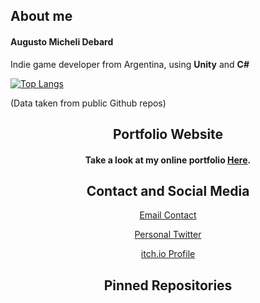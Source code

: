 ## About me

#### Augusto Micheli Debard
Indie game developer from Argentina, using **Unity** and **C#**

[![Top Langs](https://github-readme-stats.vercel.app/api/top-langs/?username=svartskogen&layout=compact)](https://github.com/anuraghazra/github-readme-stats)

(Data taken from public Github repos)

<h2 align="center">Portfolio Website</h2>
<h4 align="center">Take a look at my online portfolio <a href="https://svartskogen.github.io/" target="_blank">Here</a>.</h4>

<!--
<h2 align="center">Projects</h2>
<p align="center">Take a look at my personal, open or commercial projects.</p>

| <a href="link" target="_blank">**Chime**</a> | <a href="link2" target="_blank">**Artifact Repo**</a> |
| :---: | :---: | 
| <img align='center' src='chimePath' height='100px'> | <img align='center' src='ArtifactImgPath' height='100px'> |
| <a href="link" target="_blank">Spanish Unity Tutorials</a> | <a href="link2" target="_blank">Game made for Ludum Dare 46</a> |
-->

<h2 align="center">Contact and Social Media</h2>
<p align="center"><a href="mailto:amichelidebard@gmail.com" target="_blank">Email Contact</a></p>
<p align="center"><a href="https://twitter.com/Svartskogen" target="_blank">Personal Twitter</a></p>
<p align="center"><a href="https://svartskogen.itch.io/" target="_blank">itch.io Profile</a></p>


<h2 align="center">Pinned Repositories</h2>


<!--Data<!--

<!--
**Svartskogen/Svartskogen** is a ✨ _special_ ✨ repository because its `README.md` (this file) appears on your GitHub profile.

Here are some ideas to get you started:

- 🔭 I’m currently working on ...
- 🌱 I’m currently learning ...
- 👯 I’m looking to collaborate on ...
- 🤔 I’m looking for help with ...
- 💬 Ask me about ...
- 📫 How to reach me: ...
- 😄 Pronouns: ...
- ⚡ Fun fact: ...
-->
